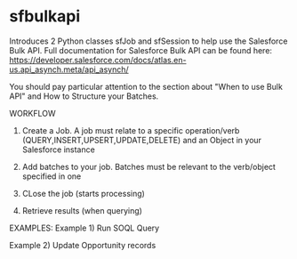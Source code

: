 # sfbulkapi
Introduces 2 Python classes sfJob and sfSession to help use the Salesforce Bulk API.
Full documentation for Salesforce Bulk API can be found here: https://developer.salesforce.com/docs/atlas.en-us.api_asynch.meta/api_asynch/

You should pay particular attention to the section about "When to use Bulk API" and How to Structure your Batches.

WORKFLOW

1) Create a Job. A job must relate to a specific operation/verb (QUERY,INSERT,UPSERT,UPDATE,DELETE) and an Object in your Salesforce instance

2) Add batches to your job. Batches must be relevant to the verb/object specified in one

3) CLose the job (starts processing)

4) Retrieve results (when querying)

EXAMPLES:
Example 1) Run SOQL Query

Example 2) Update Opportunity records

